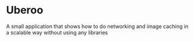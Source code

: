 # Uberoo
A small application that shows how to do networking and image caching in a scalable way without using any libraries
